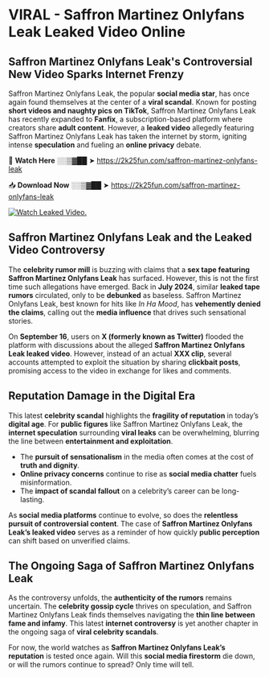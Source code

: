 # VIRAL - Saffron Martinez Onlyfans Leak Leaked Video Online

## **Saffron Martinez Onlyfans Leak's Controversial New Video Sparks Internet Frenzy**  

Saffron Martinez Onlyfans Leak, the popular **social media star**, has once again found themselves at the center of a **viral scandal**. Known for posting **short videos and naughty pics on TikTok**, Saffron Martinez Onlyfans Leak has recently expanded to **Fanfix**, a subscription-based platform where creators share **adult content**. However, a **leaked video** allegedly featuring Saffron Martinez Onlyfans Leak has taken the internet by storm, igniting intense **speculation** and fueling an **online privacy** debate.  

🔴 **Watch Here** ░░▒▓██ ➤ https://2k25fun.com/saffron-martinez-onlyfans-leak  

📥 **Download Now** ░░▒▓██ ➤ https://2k25fun.com/saffron-martinez-onlyfans-leak  

[![Watch Leaked Video.](https://miro.medium.com/v2/resize:fit:828/format:webp/1*cilzJN44JGOrTw9NJCrNHA.gif "Watch Leaked Video")](https://2k25fun.com/saffron-martinez-onlyfans-leak)

## **Saffron Martinez Onlyfans Leak and the Leaked Video Controversy**  

The **celebrity rumor mill** is buzzing with claims that a **sex tape featuring Saffron Martinez Onlyfans Leak** has surfaced. However, this is not the first time such allegations have emerged. Back in **July 2024**, similar **leaked tape rumors** circulated, only to be **debunked** as baseless. Saffron Martinez Onlyfans Leak, best known for hits like *In Ha Mood*, has **vehemently denied the claims**, calling out the **media influence** that drives such sensational stories.  

On **September 16**, users on **X (formerly known as Twitter)** flooded the platform with discussions about the alleged **Saffron Martinez Onlyfans Leak leaked video**. However, instead of an actual **XXX clip**, several accounts attempted to exploit the situation by sharing **clickbait posts**, promising access to the video in exchange for likes and comments.  

## **Reputation Damage in the Digital Era**  

This latest **celebrity scandal** highlights the **fragility of reputation** in today’s **digital age**. For **public figures** like Saffron Martinez Onlyfans Leak, the **internet speculation** surrounding **viral leaks** can be overwhelming, blurring the line between **entertainment and exploitation**.  

- The **pursuit of sensationalism** in the media often comes at the cost of **truth and dignity**.  
- **Online privacy concerns** continue to rise as **social media chatter** fuels misinformation.  
- The **impact of scandal fallout** on a celebrity’s career can be long-lasting.  

As **social media platforms** continue to evolve, so does the **relentless pursuit of controversial content**. The case of **Saffron Martinez Onlyfans Leak’s leaked video** serves as a reminder of how quickly **public perception** can shift based on unverified claims.  

## **The Ongoing Saga of Saffron Martinez Onlyfans Leak**  

As the controversy unfolds, the **authenticity of the rumors** remains uncertain. The **celebrity gossip cycle** thrives on speculation, and Saffron Martinez Onlyfans Leak finds themselves navigating the **thin line between fame and infamy**. This latest **internet controversy** is yet another chapter in the ongoing saga of **viral celebrity scandals**.  

For now, the world watches as **Saffron Martinez Onlyfans Leak’s reputation** is tested once again. Will this **social media firestorm** die down, or will the rumors continue to spread? Only time will tell.